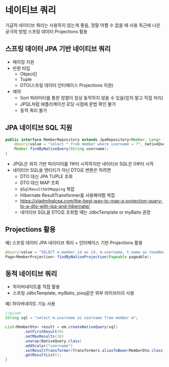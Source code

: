 # 네이티브 쿼리

가급적 네이티브 쿼리는 사용하지 않는게 좋음, 정말 어쩔 수 없을 때 사용
최근에 나온 궁극의 방법 스프링 데이터 Projections 활용

## 스프링 데이터 JPA 기반 네이티브 쿼리

- 페이징 지원
- 반환 타입
	- Object\[]
	- Tuple
	- DTO(스프링 데이터 인터페이스 Projections 지원)
- 제약
	- Sort 파라미터를 통한 정렬이 정상 동작하지 않을 수 있음(믿지 말고 직접 처리)
	- JPQL처럼 애플리케이션 로딩 시점에 문법 확인 불가
	- 동적 쿼리 불가

## JPA 네이티브 SQL 지원

```java
public interface MemberRepository extends JpaRepository<Member, Long> {
	@Query(value = "select * from member where username = ?", nativeQuery = true)
	Member findByNativeQuery(String username);
}
```

- JPQL은 위치 기반 파리미터를 1부터 시작하지만 네이티브 SQL은 0부터 시작
- 네이티브 SQL을 엔티티가 아닌 DTO로 변환은 하려면
	- DTO 대신 JPA TUPLE 조회
	- DTO 대신 MAP 조회
	- `@SqlResultSetMapping` 복잡
	- Hibernate ResultTransformer를 사용해야함 복잡
	- https://vladmihalcea.com/the-best-way-to-map-a-projection-query-to-a-dto-with-jpa-and-hibernate/
	- 네이티브 SQL을 DTO로 조회할 때는 JdbcTemplate or myBatis 권장

## Projections 활용

예) 스프링 데이터 JPA 네이티브 쿼리 + 인터페이스 기반 Projections 활용

```java
@Query(value = "SELECT m.member_id as id, m.username, t.name as teamName " + "FROM member m left join team t ON m.team_id = t.team_id", countQuery = "SELECT count(*) from member", nativeQuery = true)
Page<MemberProjection> findByNativeProjection(Pageable pageable);
```

## 동적 네이티브 쿼리

- 하이버네이트를 직접 활용
- 스프링 JdbcTemplate, myBatis, jooq같은 외부 라이브러리 사용

예) 하이버네이트 기능 사용

```java
//given
String sql = "select m.username as username from member m";

List<MemberDto> result = em.createNativeQuery(sql)
		.setFirstResult(0)
		.setMaxResults(10)
		.unwrap(NativeQuery.class)
		.addScalar("username")
		.setResultTransformer(Transformers.aliasToBean(MemberDto.class))
		.getResultList();
}
```
